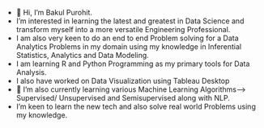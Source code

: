 - 👋 Hi, I’m Bakul Purohit. 
- I’m interested in learning the latest and greatest in Data Science and transform myself into a more versatile Engineering Professional.
- I am also very keen to do an end to end Problem solving for a Data Analytics Problems in my domain using my knowledge in Inferential Statistics, Analytics and Data Modeling.
- I am learning R and Python Programming as my primary tools for Data Analysis. 
- I also have worked on Data Visualization using Tableau Desktop
- 🌱 I’m also currently learning various Machine Learning Algorithms--> Supervised/ Unsupervised and Semisupervised along with NLP.
- I’m keen to learn the new tech and also solve real world Problems using my knowledge.


<!---
bakulsp/bakulsp is a ✨ special ✨ repository because its `README.md` (this file) appears on your GitHub profile.
You can click the Preview link to take a look at your changes.
--->
